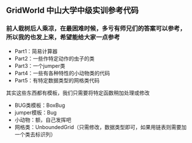 ## GridWorld 中山大学中级实训参考代码
### 前人栽树后人乘凉，在最困难时候，多亏有师兄们的答案可以参考，所以我的也发上来，希望能给大家一点参考
* Part1：简易计算器
* Part2：一些作特定动作的虫子的类
* Part3：一个jumper类
* Part4：一些有各种特性的小动物类的代码
* Part5：有特定数据类型的网格类代码

其实这些东西都有模板，我们只需要将特定函数稍加处理或修改

* BUG类模板：BoxBug
* jumper模板：Bug
* 小动物：额，自己发挥吧
* 网格类：UnboundedGrid（只需修改，数据类型即可，如果用链表则需要加一个类去标识列）
